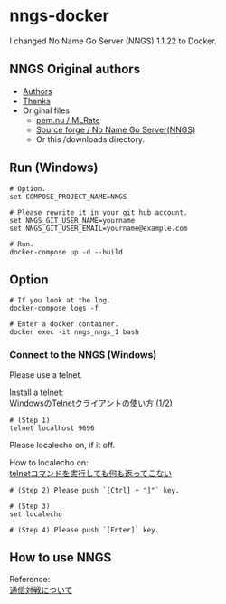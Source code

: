 # nngs-docker

I changed No Name Go Server (NNGS) 1.1.22  to Docker.

## NNGS Original authors

* [Authors](./nngs-1.1.22/AUTHORS)
* [Thanks](./nngs-1.1.22/THANKS)
* Original files
  * [pem.nu / MLRate](http://pem.nu/cms/index.php/freeprogs)
  * [Source forge / No Name Go Server(NNGS)](https://sourceforge.net/projects/nngs/files/nngs/nngs-1.1.22/)
  * Or this /downloads directory.

## Run (Windows)

```shell
# Option.
set COMPOSE_PROJECT_NAME=NNGS

# Please rewrite it in your git hub account.
set NNGS_GIT_USER_NAME=yourname
set NNGS_GIT_USER_EMAIL=yourname@example.com

# Run.
docker-compose up -d --build
```

## Option

```shell
# If you look at the log.
docker-compose logs -f

# Enter a docker container.
docker exec -it nngs_nngs_1 bash
```

### Connect to the NNGS (Windows)

Please use a telnet.  

Install a telnet:  
[WindowsのTelnetクライアントの使い方 (1/2)](https://www.atmarkit.co.jp/ait/articles/0207/06/news002.html)  

```shell
# (Step 1)
telnet localhost 9696
```

Please localecho on, if it off.  

How to localecho on:  
[telnetコマンドを実行しても何も返ってこない](https://teratail.com/questions/52543)  

```shell
# (Step 2) Please push `[Ctrl] + "]"` key.

# (Step 3)
set localecho

# (Step 4) Please push `[Enter]` key.
```

## How to use NNGS

Reference:  
[通信対戦について](http://www.computer-go.jp/gifu2005/regulations/communication.html)  
